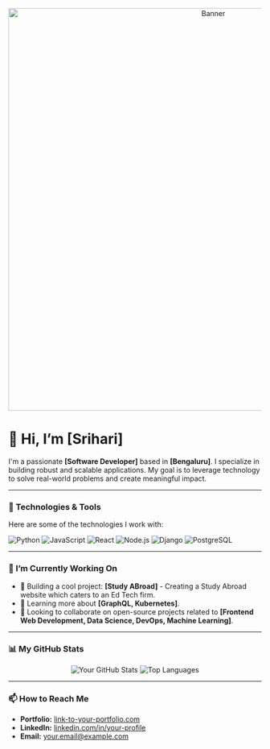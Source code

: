 <p align="center">
  <img src="[LINK_TO_YOUR_BANNER_IMAGE]" alt="Banner" width="800"/>
</p>

# 👋 Hi, I’m [Srihari]

I'm a passionate **[Software Developer]** based in **[Bengaluru]**. I specialize in building robust and scalable applications. My goal is to leverage technology to solve real-world problems and create meaningful impact.

---

### 🔧 Technologies & Tools

Here are some of the technologies I work with:

![Python](https://img.shields.io/badge/Python-3776AB?style=for-the-badge&logo=python&logoColor=white)
![JavaScript](https://img.shields.io/badge/JavaScript-F7DF1E?style=for-the-badge&logo=javascript&logoColor=black)
![React](https://img.shields.io/badge/React-20232A?style=for-the-badge&logo=react&logoColor=61DAFB)
![Node.js](https://img.shields.io/badge/Node.js-339933?style=for-the-badge&logo=nodedotjs&logoColor=white)
![Django](https://img.shields.io/badge/Django-092E20?style=for-the-badge&logo=django&logoColor=white)
![PostgreSQL](https://img.shields.io/badge/PostgreSQL-316192?style=for-the-badge&logo=postgresql&logoColor=white)




---

### 🌱 I’m Currently Working On

- 🔭 Building a cool project: **[Study ABroad]** - Creating a Study Abroad website which caters to an Ed Tech firm.
- 🌱 Learning more about **[GraphQL, Kubernetes]**.
- 👯 Looking to collaborate on open-source projects related to **[Frontend Web Development, Data Science, DevOps, Machine Learning]**.

---

### 📊 My GitHub Stats

<p align="center">
  <img src="https://github-readme-stats.vercel.app/api?username=[YOUR_GITHUB_USERNAME]&show_icons=true&theme=radical" alt="Your GitHub Stats" />
  <img src="https://github-readme-stats.vercel.app/api/top-langs/?username=[YOUR_GITHUB_USERNAME]&layout=compact&theme=radical" alt="Top Languages" />
</p>


---

### 📫 How to Reach Me

- **Portfolio:** [link-to-your-portfolio.com](https://link-to-your-portfolio.com)
- **LinkedIn:** [linkedin.com/in/your-profile](https://linkedin.com/in/your-profile)
- **Email:** [your.email@example.com](mailto:your.email@example.com)
